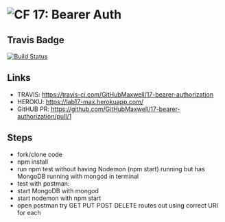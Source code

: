 ![CF](https://camo.githubusercontent.com/70edab54bba80edb7493cad3135e9606781cbb6b/687474703a2f2f692e696d6775722e636f6d2f377635415363382e706e67) 17: Bearer Auth
===

## Travis Badge

[![Build Status](https://travis-ci.com/GitHubMaxwell/17-bearer-authorization.svg?branch=max-lab17)](https://travis-ci.com/GitHubMaxwell/17-bearer-authorization)

## Links

* TRAVIS: https://travis-ci.com/GitHubMaxwell/17-bearer-authorization
* HEROKU: https://lab17-max.herokuapp.com/
* GitHUB PR: https://github.com/GitHubMaxwell/17-bearer-authorization/pull/1

## Steps
* fork/clone code
* npm install
* run npm test without having Nodemon (npm start) running but has MongoDB running with mongod in terminal
* test with postman:
* start MongoDB with mongod
* start nodemon with npm start
* open postman try GET PUT POST DELETE routes out using correct URI for each
